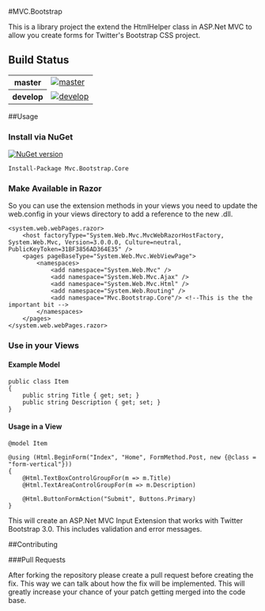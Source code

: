 #MVC.Bootstrap

This is a library project the extend the HtmlHelper class in ASP.Net MVC to allow you create forms for Twitter's Bootstrap CSS project.

## Build Status

<table>
    <tr>
        <th>master</th>
		<td><a href="https://ci.appveyor.com/project/baynezy/mvc-bootstrap"><img src="https://ci.appveyor.com/api/projects/status/8x7g55ql67j0ydd3/branch/master?svg=true" alt="master" title="master" /></a></td>
    </tr>
    <tr>
        <th>develop</th>
		<td><a href="https://ci.appveyor.com/project/baynezy/mvc-bootstrap"><img src="https://ci.appveyor.com/api/projects/status/8x7g55ql67j0ydd3/branch/develop?svg=true" alt="develop" title="develop" /></a></td>
    </tr>
</table>

##Usage

### Install via NuGet

[![NuGet version](https://badge.fury.io/nu/MVC.Bootstrap.Core.svg)](http://badge.fury.io/nu/MVC.Bootstrap.Core)

    Install-Package Mvc.Bootstrap.Core

### Make Available in Razor

So you can use the extension methods in your views you need to update the web.config in your views directory to add a reference to the new .dll.

    <system.web.webPages.razor>
        <host factoryType="System.Web.Mvc.MvcWebRazorHostFactory, System.Web.Mvc, Version=3.0.0.0, Culture=neutral, PublicKeyToken=31BF3856AD364E35" />
        <pages pageBaseType="System.Web.Mvc.WebViewPage">
            <namespaces>
                <add namespace="System.Web.Mvc" />
                <add namespace="System.Web.Mvc.Ajax" />
                <add namespace="System.Web.Mvc.Html" />
                <add namespace="System.Web.Routing" />
                <add namespace="Mvc.Bootstrap.Core"/> <!--This is the the important bit -->
            </namespaces>
        </pages>
    </system.web.webPages.razor>

### Use in your Views

#### Example Model

    public class Item
    {
        public string Title { get; set; }
        public string Description { get; set; }
    }

#### Usage in a View

    @model Item

    @using (Html.BeginForm("Index", "Home", FormMethod.Post, new {@class = "form-vertical"}))
    {
        @Html.TextBoxControlGroupFor(m => m.Title)
        @Html.TextAreaControlGroupFor(m => m.Description)

        @Html.ButtonFormAction("Submit", Buttons.Primary)
    }

This will create an ASP.Net MVC Input Extension that works with Twitter Bootstrap 3.0. This includes validation and error messages.

##Contributing

###Pull Requests

After forking the repository please create a pull request before creating the fix. This way we can talk about how the fix will be implemented. This will greatly increase your chance of your patch getting merged into the code base.